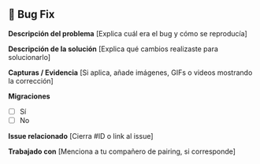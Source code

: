 ## 🐛 Bug Fix

**Descripción del problema**
[Explica cuál era el bug y cómo se reproducía]

**Descripción de la solución**
[Explica qué cambios realizaste para solucionarlo]

**Capturas / Evidencia**
[Si aplica, añade imágenes, GIFs o videos mostrando la corrección]

**Migraciones**
- [ ] Sí
- [ ] No

**Issue relacionado**
[Cierra #ID o link al issue]

**Trabajado con**
[Menciona a tu compañero de pairing, si corresponde]
